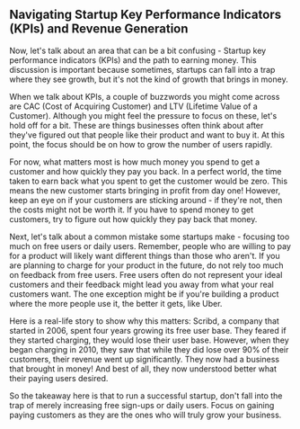 ## Navigating Startup Key Performance Indicators (KPIs) and Revenue Generation

Now, let's talk about an area that can be a bit confusing - Startup key performance indicators (KPIs) and the path to earning money. This discussion is important because sometimes, startups can fall into a trap where they see growth, but it's not the kind of growth that brings in money. 

When we talk about KPIs, a couple of buzzwords you might come across are CAC (Cost of Acquiring Customer) and LTV (Lifetime Value of a Customer). Although you might feel the pressure to focus on these, let's hold off for a bit. These are things businesses often think about after they've figured out that people like their product and want to buy it. At this point, the focus should be on how to grow the number of users rapidly. 

For now, what matters most is how much money you spend to get a customer and how quickly they pay you back. In a perfect world, the time taken to earn back what you spent to get the customer would be zero. This means the new customer starts bringing in profit from day one! However, keep an eye on if your customers are sticking around - if they're not, then the costs might not be worth it. If you have to spend money to get customers, try to figure out how quickly they pay back that money. 

Next, let's talk about a common mistake some startups make - focusing too much on free users or daily users. Remember, people who are willing to pay for a product will likely want different things than those who aren't. If you are planning to charge for your product in the future, do not rely too much on feedback from free users. Free users often do not represent your ideal customers and their feedback might lead you away from what your real customers want. The one exception might be if you're building a product where the more people use it, the better it gets, like Uber. 

Here is a real-life story to show why this matters: Scribd, a company that started in 2006, spent four years growing its free user base. They feared if they started charging, they would lose their user base. However, when they began charging in 2010, they saw that while they did lose over 90% of their customers, their revenue went up significantly. They now had a business that brought in money! And best of all, they now understood better what their paying users desired. 

So the takeaway here is that to run a successful startup, don't fall into the trap of merely increasing free sign-ups or daily users. Focus on gaining paying customers as they are the ones who will truly grow your business.
